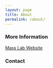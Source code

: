 ```yaml
---
layout: page
title: About
permalink: /about/
---
```


### More Information

[Mass Lab Website](https://sites.google.com/marsci.haifa.ac.il/masslab/home?authuser=0/)  

### Contact

